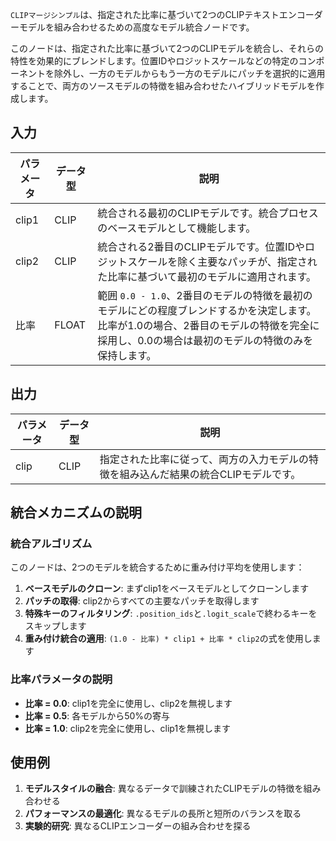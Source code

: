 `CLIPマージシンプル`は、指定された比率に基づいて2つのCLIPテキストエンコーダーモデルを組み合わせるための高度なモデル統合ノードです。

このノードは、指定された比率に基づいて2つのCLIPモデルを統合し、それらの特性を効果的にブレンドします。位置IDやロジットスケールなどの特定のコンポーネントを除外し、一方のモデルからもう一方のモデルにパッチを選択的に適用することで、両方のソースモデルの特徴を組み合わせたハイブリッドモデルを作成します。

## 入力

| パラメータ | データ型 | 説明 |
|-----------|-------------|-------------|
| clip1     | CLIP      | 統合される最初のCLIPモデルです。統合プロセスのベースモデルとして機能します。 |
| clip2     | CLIP      | 統合される2番目のCLIPモデルです。位置IDやロジットスケールを除く主要なパッチが、指定された比率に基づいて最初のモデルに適用されます。 |
| 比率      | FLOAT     | 範囲 `0.0 - 1.0`、2番目のモデルの特徴を最初のモデルにどの程度ブレンドするかを決定します。比率が1.0の場合、2番目のモデルの特徴を完全に採用し、0.0の場合は最初のモデルの特徴のみを保持します。 |

## 出力

| パラメータ | データ型 | 説明 |
|-----------|-------------|-------------|
| clip      | CLIP      | 指定された比率に従って、両方の入力モデルの特徴を組み込んだ結果の統合CLIPモデルです。 |

## 統合メカニズムの説明

### 統合アルゴリズム

このノードは、2つのモデルを統合するために重み付け平均を使用します：

1. **ベースモデルのクローン**: まずclip1をベースモデルとしてクローンします
2. **パッチの取得**: clip2からすべての主要なパッチを取得します
3. **特殊キーのフィルタリング**: `.position_ids`と`.logit_scale`で終わるキーをスキップします
4. **重み付け統合の適用**: `(1.0 - 比率) * clip1 + 比率 * clip2`の式を使用します

### 比率パラメータの説明

- **比率 = 0.0**: clip1を完全に使用し、clip2を無視します
- **比率 = 0.5**: 各モデルから50%の寄与
- **比率 = 1.0**: clip2を完全に使用し、clip1を無視します

## 使用例

1. **モデルスタイルの融合**: 異なるデータで訓練されたCLIPモデルの特徴を組み合わせる
2. **パフォーマンスの最適化**: 異なるモデルの長所と短所のバランスを取る
3. **実験的研究**: 異なるCLIPエンコーダーの組み合わせを探る
